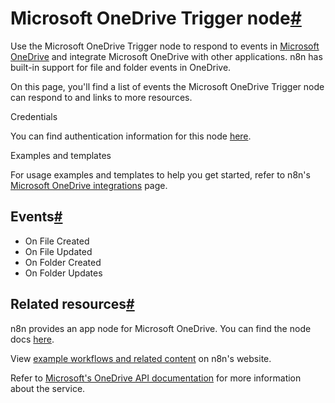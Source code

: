 [](https://github.com/n8n-io/n8n-docs/edit/main/docs/integrations/builtin/trigger-nodes/n8n-nodes-base.microsoftonedrivetrigger.md "Edit this page")

# Microsoft OneDrive Trigger node[#](#microsoft-onedrive-trigger-node "Permanent link")

Use the Microsoft OneDrive Trigger node to respond to events in [Microsoft OneDrive](https://www.microsoft.com/en-us/microsoft-365/onedrive/online-cloud-storage) and integrate Microsoft OneDrive with other applications. n8n has built-in support for file and folder events in OneDrive.

On this page, you'll find a list of events the Microsoft OneDrive Trigger node can respond to and links to more resources.

Credentials

You can find authentication information for this node [here](../../credentials/microsoft/).

Examples and templates

For usage examples and templates to help you get started, refer to n8n's [Microsoft OneDrive integrations](https://n8n.io/integrations/microsoft-onedrive-trigger/) page.

## Events[#](#events "Permanent link")

*   On File Created
*   On File Updated
*   On Folder Created
*   On Folder Updates

## Related resources[#](#related-resources "Permanent link")

n8n provides an app node for Microsoft OneDrive. You can find the node docs [here](../../app-nodes/n8n-nodes-base.microsoftonedrive/).

View [example workflows and related content](https://n8n.io/integrations/microsoft-onedrive-trigger/) on n8n's website.

Refer to [Microsoft's OneDrive API documentation](https://learn.microsoft.com/en-us/onedrive/developer/rest-api/) for more information about the service.
